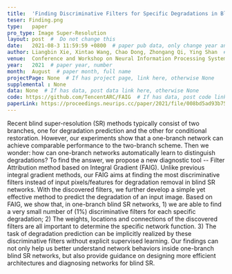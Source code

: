 ```yaml
---
title:  'Finding Discriminative Filters for Specific Degradations in Blind Super-Resolution'  #  Paper title, covered by ''
teser: Finding.png
type:   paper
pro_type: Image Super-Resolution
layout: post  #  Do not change this
date:   2021-08-3 11:59:59 +0800  # paper pub data, only change year and month according to this format
author: Liangbin Xie, Xintao Wang, Chao Dong, Zhongang Qi, Ying Shan  # authors information
venue:  Conference and Workshop on Neural Information Processing Systems (NeurIPS Spotlight), 2021 #Where it be, ICCV and CVPR remove IEEE Conference on,
year:   2021  # paper year, number
month:  August  # paper month, full name
projectPage: None  # If has project page, link here, otherwise None
supplemental : None
data: None  # If has data, post data link here, otherwise None
code: https://github.com/TencentARC/FAIG  # If has data, post code link here, otherwise None
paperLink: https://proceedings.neurips.cc/paper/2021/file/008bd5ad93b754d500338c253d9c1770-Paper.pdf
---
```


Recent blind super-resolution (SR) methods typically consist of two branches, one for degradation prediction and the other for conditional restoration. However, our experiments show that a one-branch network can achieve comparable performance to the two-branch scheme. Then we wonder: how can one-branch networks automatically learn to distinguish degradations? To find the answer, we propose a new diagnostic tool -- Filter Attribution method based on Integral Gradient (FAIG). Unlike previous integral gradient methods, our FAIG aims at finding the most discriminative filters instead of input pixels/features for degradation removal in blind SR networks. With the discovered filters, we further develop a simple yet effective method to predict the degradation of an input image. Based on FAIG, we show that, in one-branch blind SR networks, 1) we are able to find a very small number of (1%) discriminative filters for each specific degradation; 2) The weights, locations and connections of the discovered filters are all important to determine the specific network function. 3) The task of degradation prediction can be implicitly realized by these discriminative filters without explicit supervised learning. Our findings can not only help us better understand network behaviors inside one-branch blind SR networks, but also provide guidance on designing more efficient architectures and diagnosing networks for blind SR.

